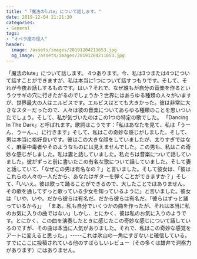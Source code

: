 ```yaml
---
title: "「魔法のlute」について話します。"
date: 2019-12-04 21:21:20
categories:
- General
tags:
- "オペラ座の怪人"
header:
  image: /assets/images/20191204211653.jpg
  og_image: /assets/images/20191204211653.jpg
---
```


「魔法のlute」について話します。 4つあります。今、私は3つまたは4つについて話すことができますが、私は本当に1つについて話すつもりです。そして、それが今夜お話しするものです。はい？それで、なぜ誰もが自分の音楽を作るというウサギの穴に行きたがるのでしょうか？世界にはあらゆる種類の人々がいますが、世界最大の人はエルビスです。エルビスはとても大きかった。彼は非常に大きなスターだったので、人々は彼の音楽についてあらゆる種類のことを思いついたでしょう。そして、私が気づいたのはこの1つの特定の歌でした。 「Dancing In The Dark」と呼ばれます。歌詞はこうです：「私はあなたを見て、私は「うーん、うーん...」に行きます」そして、私はこの奇妙な感じがしました。そして、男は本当に格好良いです。彼はこの大きな顔をしていましたが、太りすぎではなく、麻薬中毒者やそのようなものには見えませんでした。この男も、私はこの奇妙な感じがしました。私は妻と話していました。私たちは音楽について話していました。彼がずっと前に書いたこの有名な歌について話していました。そして妻と話していて、「なぜこの男は有名なの？」と言いました。そして彼女は、「彼はこれらの人々の一人だから、あなたはギターを弾くことができますか？」そして、「いいえ。彼は歌って踊ることができるので、大したことではありません。その歌を通してずっと歌っている少女を知っているように」と言いました。彼女は「いや、いや。だから彼らは有名だ。だから彼らは有名だ。「彼らはずっと踊っているから」」 「まあ。私も自分でいくつかの曲を作ったが、それは本当に私のお気に入りの曲ではない」しかし、とにかく、彼は私のお気に入りのようです。とにかく、この曲を演奏したときに感じたこの奇妙な感じについて話しているのですが、その曲は本当に人気がありました。それで、私はこの奇妙な感覚をアートに変えると思った。」-----これは氷山の一角にすぎないと確信している。すでにここに投稿されている他のすばらしいレビュー（その多くは雄弁で洞察力があります）にはありません。
